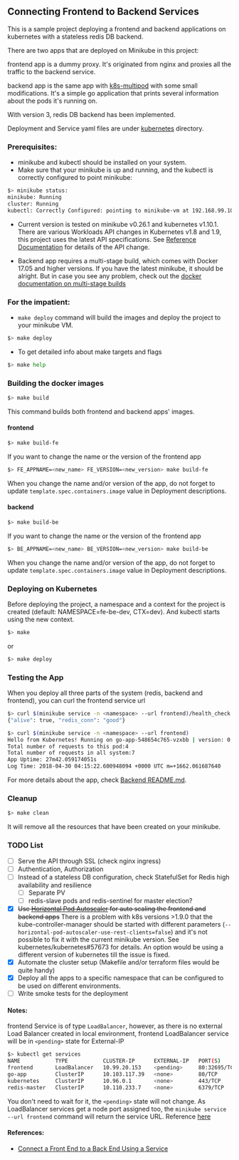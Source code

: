 ## Connecting Frontend to Backend Services

This is a sample project deploying a frontend and backend applications on
kubernetes with a stateless redis DB backend.

There are two apps that are deployed on Minikube in this project:

frontend app is a dummy proxy. It's originated from nginx and proxies all the
traffic to the backend service.

backend app is the same app with [k8s-multipod](../k8s-multipod) with some small
modifications. It's a simple go application that prints several information about the pods it's running on.

With version 3, redis DB backend has been implemented.

Deployment and Service yaml files are under [kubernetes](kubernetes) directory.

### Prerequisites:
* minikube and kubectl should be installed on your system.
* Make sure that your minikube is up and running, and the kubectl is correctly
  configured to point minikube:
```sh
$> minikube status:
minikube: Running
cluster: Running
kubectl: Correctly Configured: pointing to minikube-vm at 192.168.99.100
```
* Current version is tested on minikube v0.26.1 and kubernetes v1.10.1. There are
  various Workloads API changes in Kubernetes v1.8 and 1.9, this project uses
  the latest API specifications. See [Reference Documentation](https://kubernetes.io/docs/reference/workloads-18-19/) for details of the API change.

* Backend app requires a multi-stage build, which comes with Docker 17.05 and
  higher versions. If you have the latest minikube, it should be alright. But in
  case you see any problem, check out the [docker documentation on multi-stage
  builds](https://docs.docker.com/develop/develop-images/multistage-build/)

### For the impatient:
* `make deploy` command will build the images and deploy the project to your minikube VM.
```sh
$> make deploy
```

* To get detailed info about make targets and flags
```sh
$> make help
```

### Building the docker images

```sh
$> make build
```
This command builds both frontend and backend apps' images.

#### frontend

```sh
$> make build-fe
```
If you want to change the name or the version of the frontend app
```sh
$> FE_APPNAME=<new_name> FE_VERSION=<new_version> make build-fe
```
When you change the name and/or version of the app, do not forget to update `template.spec.containers.image` value in Deployment descriptions.

#### backend

```sh
$> make build-be
```
If you want to change the name or the version of the frontend app
```sh
$> BE_APPNAME=<new_name> BE_VERSION=<new_version> make build-be
```
When you change the name and/or version of the app, do not forget to update `template.spec.containers.image` value in Deployment descriptions.

### Deploying on Kubernetes

Before deploying the project, a namespace and a context for the project is
created (default: NAMESPACE=fe-be-dev, CTX=dev). And kubectl starts using the
new context. 

```sh
$> make
```
or
```sh
$> make deploy
```

### Testing the App

When you deploy all three parts of the system (redis, backend and frontend), you
can curl the frontend service url

```sh
$> curl $(minikube service -n <namespace> --url frontend)/health_check
{"alive": true, "redis_conn": "good"}
```
```sh
$> curl $(minikube service -n <namespace> --url frontend)
Hello from Kubernetes! Running on go-app-548654c765-vzxbb | version: 0.3
Total number of requests to this pod:4
Total number of requests in all system:7
App Uptime: 27m42.059174051s
Log Time: 2018-04-30 04:15:22.600948094 +0000 UTC m=+1662.061687640
```

For more details about the app, check [Backend README.md](backend/README.md).

### Cleanup
```sh
$> make clean
```
It will remove all the resources that have been created on your minikube.

### TODO List
- [ ] Serve the API through SSL (check nginx ingress)
- [ ] Authentication, Authorization
- [ ] Instead of a stateless DB configuration, check StatefulSet for Redis
  high availability and resilience
  - [ ] Separate PV
  - [ ] redis-slave pods and redis-sentinel for master election?
- [x] ~~Use [Horizontal Pod
  Autoscaler](https://kubernetes.io/docs/tasks/run-application/horizontal-pod-autoscale/)
  for auto scaling the frontend and backend apps~~ There is a problem with k8s
  versions >1.9.0 that the kube-controller-manager should be started with
  different parameters (`--horizontal-pod-autoscaler-use-rest-clients=false`)
  and it's not possible to fix it with the current minikube version. See kubernetes/kubernetes#57673 for details. An option
  would be using a different version of kubernetes till the issue is fixed.
- [x] Automate the cluster setup (Makefile and/or terraform files would be quite
  handy)
- [x] Deploy all the apps to a specific namespace that can be configured to be used
  on different environments.
- [ ] Write smoke tests for the deployment

#### Notes:

frontend Service is of type `LoadBalancer`, however, as there is no external
Load Balancer created in local environment, frontend LoadBalancer service will
be in `<pending>` state for External-IP
```sh
$> kubectl get services
NAME           TYPE           CLUSTER-IP      EXTERNAL-IP   PORT(S)        AGE
frontend       LoadBalancer   10.99.20.153    <pending>     80:32695/TCP   2h
go-app         ClusterIP      10.103.117.39   <none>        80/TCP         2h
kubernetes     ClusterIP      10.96.0.1       <none>        443/TCP        2h
redis-master   ClusterIP      10.110.233.7    <none>        6379/TCP       2h
```
You don't need to wait for it, the `<pending>` state will not change. As
LoadBalancer services get a node port assigned too, the `minikube service --url
frontend` command will return the service URL. Reference [here](https://github.com/kubernetes/minikube/issues/384#issuecomment-234409957)

#### References:
* [Connect a Front End to a Back End Using a Service](https://kubernetes.io/docs/tasks/access-application-cluster/connecting-frontend-backend/)
